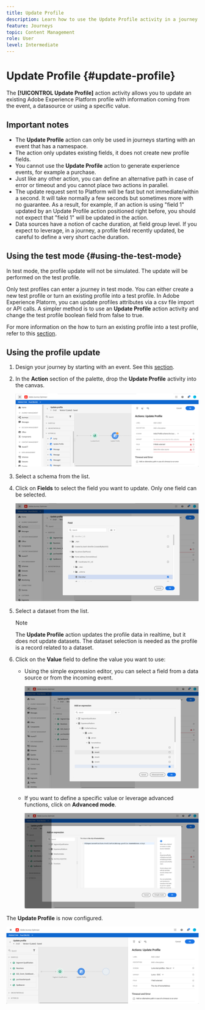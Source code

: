```yaml
---
title: Update Profile
description: Learn how to use the Update Profile activity in a journey
feature: Journeys
topic: Content Management
role: User
level: Intermediate
---
```

# Update Profile {#update-profile}

The **[!UICONTROL Update Profile]** action activity allows you to update an existing Adobe Experience Platform profile with information coming from the event, a datasource or using a specific value.

## Important notes

* The **Update Profile** action can only be used in journeys starting with an event that has a namespace.
* The action only updates existing fields, it does not create new profile fields.
* You cannot use the **Update Profile** action to generate experience events, for example a purchase.
* Just like any other action, you can define an alternative path in case of error or timeout and you cannot place two actions in parallel.
* The update request sent to Platform will be fast but not immediate/within a second. It will take normally a few seconds but sometimes more with no guarantee. As a result, for example, if an action is using "field 1" updated by an Update Profile action positioned right before, you should not expect that "field 1" will be updated in the action.
* Data sources have a notion of cache duration, at field group level. If you expect to leverage, in a journey, a profile field recently updated, be careful to define a very short cache duration.

## Using the test mode {#using-the-test-mode}

In test mode, the profile update will not be simulated. The update will be performed on the test profile. 

Only test profiles can enter a journey in test mode. You can either create a new test profile or turn an existing profile into a test profile. In Adobe Experience Platorm, you can update profiles attributes via a csv file import or API calls. A simpler method is to use an **Update Profile** action activity and change the test profile boolean field from false to true.

For more information on the how to turn an existing profile into a test profile, refer to this [section](../building-journeys/creating-test-profiles.md#create-test-profiles-csv).

## Using the profile update

1. Design your journey by starting with an event. See this [section](../building-journeys/journey.md).

1. In the **Action** section of the palette, drop the **Update Profile** activity into the canvas.

   ![](../assets/profileupdate0.png)

1. Select a schema from the list.

1. Click on **Fields** to select the field you want to update. Only one field can be selected.

   ![](../assets/profileupdate2.png)

1. Select a dataset from the list. 

   >[!NOTE]
   >
   >The **Update Profile** action updates the profile data in realtime, but it does not update datasets. The dataset selection is needed as the profile is a record related to a dataset.

1. Click on the **Value** field to define the value you want to use:

   * Using the simple expression editor, you can select a field from a data source or from the incoming event.

      ![](../assets/profileupdate4.png)

   * If you want to define a specific value or leverage advanced functions, click on **Advanced mode**.

      ![](../assets/profileupdate3.png)

The **Update Profile** is now configured.

![](../assets/profileupdate1.png)
